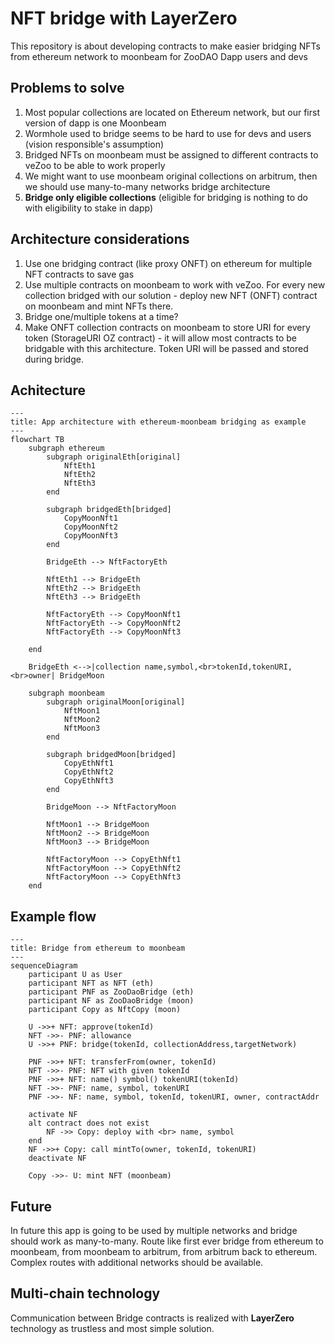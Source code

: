 # NFT bridge with LayerZero

This repository is about developing contracts to make easier bridging NFTs from ethereum network to moonbeam for ZooDAO Dapp users and devs

## Problems to solve

1. Most popular collections are located on Ethereum network, but our first version of dapp is one Moonbeam
2. Wormhole used to bridge seems to be hard to use for devs and users (vision responsible's assumption)
3. Bridged NFTs on moonbeam must be assigned to different contracts to veZoo to be able to work properly
4. We might want to use moonbeam original collections on arbitrum, then we should use many-to-many networks bridge architecture
5. **Bridge only eligible collections** (eligible for bridging is nothing to do with eligibility to stake in dapp)

## Architecture considerations

1. Use one bridging contract (like proxy ONFT) on ethereum for multiple NFT contracts to save gas
2. Use multiple contracts on moonbeam to work with veZoo. For every new collection bridged with our solution - deploy new NFT (ONFT) contract on moonbeam and mint NFTs there.
3. Bridge one/multiple tokens at a time?
4. Make ONFT collection contracts on moonbeam to store URI for every token (StorageURI OZ contract) - it will allow most contracts to be bridgable with this architecture. Token URI will be passed and stored during bridge.

## Achitecture

```mermaid
---
title: App architecture with ethereum-moonbeam bridging as example
---
flowchart TB
    subgraph ethereum
        subgraph originalEth[original]
            NftEth1
            NftEth2
            NftEth3
        end

        subgraph bridgedEth[bridged]
            CopyMoonNft1
            CopyMoonNft2
            CopyMoonNft3
        end

        BridgeEth --> NftFactoryEth

        NftEth1 --> BridgeEth
        NftEth2 --> BridgeEth
        NftEth3 --> BridgeEth

        NftFactoryEth --> CopyMoonNft1
        NftFactoryEth --> CopyMoonNft2
        NftFactoryEth --> CopyMoonNft3

    end

    BridgeEth <-->|collection name,symbol,<br>tokenId,tokenURI,<br>owner| BridgeMoon

    subgraph moonbeam
        subgraph originalMoon[original]
            NftMoon1
            NftMoon2
            NftMoon3
        end

        subgraph bridgedMoon[bridged]
            CopyEthNft1
            CopyEthNft2
            CopyEthNft3
        end

        BridgeMoon --> NftFactoryMoon

        NftMoon1 --> BridgeMoon
        NftMoon2 --> BridgeMoon
        NftMoon3 --> BridgeMoon

        NftFactoryMoon --> CopyEthNft1
        NftFactoryMoon --> CopyEthNft2
        NftFactoryMoon --> CopyEthNft3
    end
```

## Example flow

```mermaid
---
title: Bridge from ethereum to moonbeam
---
sequenceDiagram
    participant U as User
    participant NFT as NFT (eth)
    participant PNF as ZooDaoBridge (eth)
    participant NF as ZooDaoBridge (moon)
    participant Copy as NftCopy (moon)

    U ->>+ NFT: approve(tokenId)
    NFT ->>- PNF: allowance
    U ->>+ PNF: bridge(tokenId, collectionAddress,targetNetwork)

    PNF ->>+ NFT: transferFrom(owner, tokenId)
    NFT ->>- PNF: NFT with given tokenId
    PNF ->>+ NFT: name() symbol() tokenURI(tokenId)
    NFT ->>- PNF: name, symbol, tokenURI
    PNF ->>- NF: name, symbol, tokenId, tokenURI, owner, contractAddr

    activate NF
    alt contract does not exist
        NF ->> Copy: deploy with <br> name, symbol
    end
    NF ->>+ Copy: call mintTo(owner, tokenId, tokenURI)
    deactivate NF

    Copy ->>- U: mint NFT (moonbeam)
```

## Future

In future this app is going to be used by multiple networks and bridge should work as many-to-many. Route like first ever bridge from ethereum to moonbeam, from moonbeam to arbitrum, from arbitrum back to ethereum. Complex routes with additional networks should be available.

## Multi-chain technology

Communication between Bridge contracts is realized with **LayerZero** technology as trustless and most simple solution.
